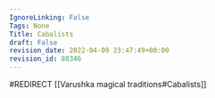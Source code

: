 ```yaml
---
IgnoreLinking: False
Tags: None
Title: Cabalists
draft: False
revision_date: 2022-04-09 23:47:49+00:00
revision_id: 88346
---
```


#REDIRECT [[Varushka magical traditions#Cabalists]]